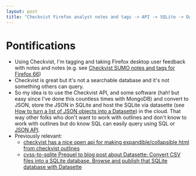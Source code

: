 ```yaml
---
layout: post
title: "Checkvist Firefox analyst notes and tags -> API -> SQLite -> Datasette -> allow people to do sql queries?"
---
```


# Pontifications

* Using Checkvist, I'm tagging and taking Firefox desktop user feedback with notes and notes (e.g. see [Checkvist SUMO notes and tags for Firefox 66](https://checkvist.com/p/Z6DzuEp5M8FvHr87DRij1w))
* Checkvist is great but it's not a searchable database and it's not something others can query.
* So my idea is to use the Checkvist API, and some software (hah! but easy since I've done this countless times with MongoDB) and convert to JSON, store the JSON in SQLite and host the SQLite via datasette (see [How to turn a list of JSON objects into a Datasette](https://gist.github.com/simonw/eb5ad8e55d75bbc3003dd9e5d6eb438b)) in the cloud. That way other folks who don't want to work with outlines and don't know to work with outlines but do know SQL can easily query using SQL or [JSON API](https://datasette.readthedocs.io/en/stable/json_api.html).
* Previously relevant: 
    * [checkvist has a nice open api for making expandible/collapsible html from checkvist outlines](http://rolandtanglao.com/2018/11/29/p1-checkvist-api-for-collapsible-html/)
    * [cvss-to-sqlite Prequel to blog post about Datasette: Convert CSV files into a SQLite database. Browse and publish that SQLite database with Datasette](http://rolandtanglao.com/2017/12/08/p1-Convert-CSV-files-into-a-SQLite-database-prequel-to-datasette/)